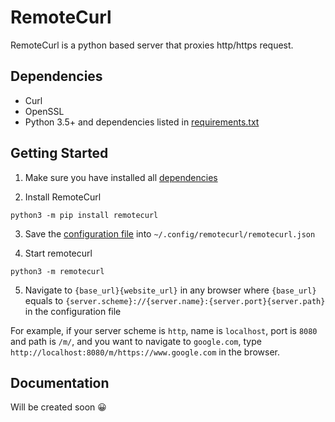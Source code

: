 # RemoteCurl

RemoteCurl is a python based server that proxies http/https request.

## Dependencies
- Curl
- OpenSSL
- Python 3.5+ and dependencies listed in [requirements.txt](https://github.com/Wes-KW/RemoteCurl/blob/main/requirements.txt)

## Getting Started

1. Make sure you have installed all [dependencies](#dependencies)

2. Install RemoteCurl
```shell
python3 -m pip install remotecurl
```

3. Save the [configuration file](https://github.com/Wes-KW/RemoteCurl/blob/main/config.json) into `~/.config/remotecurl/remotecurl.json`

4. Start remotecurl
```shell
python3 -m remotecurl
```

5. Navigate to `{base_url}{website_url}` in any browser where `{base_url}` equals to `{server.scheme}://{server.name}:{server.port}{server.path}` in the configuration file

For example, if your server scheme is `http`, name is `localhost`, port is `8080` and path is `/m/`, and you want to navigate to `google.com`, type `http://localhost:8080/m/https://www.google.com` in the browser.

## Documentation
Will be created soon 😀
